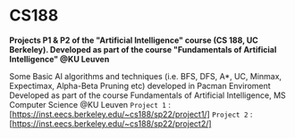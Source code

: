 # CS188
**Projects P1 &amp; P2 of the "Artificial Intelligence" course (CS 188, UC Berkeley). Developed as part of the course "Fundamentals of Artificial Intelligence" @KU Leuven**

Some Basic AI algorithms and techniques (i.e. BFS, DFS, A*, UC, Minmax, Expectimax, Alpha-Beta Pruning etc) developed in Pacman Enviroment
Developed as part of the course Fundamentals of Artificial Intelligence, MS Computer Science @KU Leuven
`Project 1` :
[https://inst.eecs.berkeley.edu/~cs188/sp22/project1/]
`Project 2` :
[https://inst.eecs.berkeley.edu/~cs188/sp22/project2/]
